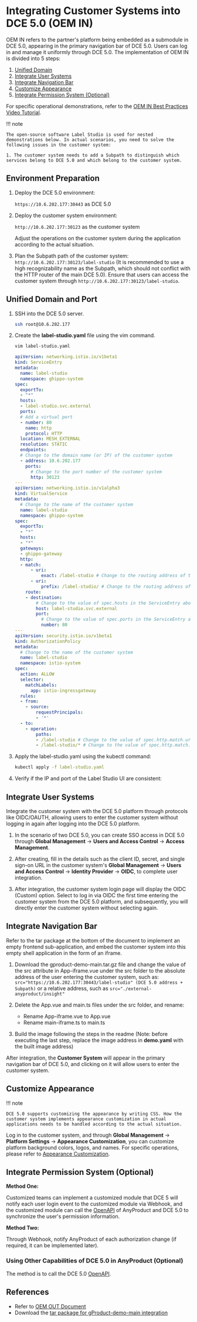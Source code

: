 # Integrating Customer Systems into DCE 5.0 (OEM IN)

OEM IN refers to the partner's platform being embedded as a submodule in DCE 5.0, appearing in the primary navigation bar of DCE 5.0. Users can log in and manage it uniformly through DCE 5.0. The implementation of OEM IN is divided into 5 steps:

1. [Unified Domain](#unified-domain-and-port)
1. [Integrate User Systems](#integrate-user-systems)
1. [Integrate Navigation Bar](#integrate-navigation-bar)
1. [Customize Appearance](#customize-appearance)
1. [Integrate Permission System (Optional)](#integrate-permission-system-optional)

For specific operational demonstrations, refer to the [OEM IN Best Practices Video Tutorial](../../../videos/use-cases.md#dce-50_3).

!!! note

    The open-source software Label Studio is used for nested demonstrations below. In actual scenarios, you need to solve the following issues in the customer system:

    1. The customer system needs to add a Subpath to distinguish which services belong to DCE 5.0 and which belong to the customer system.

## Environment Preparation

1. Deploy the DCE 5.0 environment:
 
    `https://10.6.202.177:30443` as DCE 5.0

    

1. Deploy the customer system environment:

    `http://10.6.202.177:30123` as the customer system

    Adjust the operations on the customer system during the application according to the actual situation.

1. Plan the Subpath path of the customer system: `http://10.6.202.177:30123/label-studio` (It is recommended to use a high recognizability name as the Subpath, which should not conflict with the HTTP router of the main DCE 5.0). Ensure that users can access the customer system through `http://10.6.202.177:30123/label-studio`.

    

## Unified Domain and Port

1. SSH into the DCE 5.0 server.

    ```bash
    ssh root@10.6.202.177
    ```

1. Create the __label-studio.yaml__ file using the vim command.

    ```bash
    vim label-studio.yaml
    ```

    ```yaml title="label-studio.yaml"
    apiVersion: networking.istio.io/v1beta1
    kind: ServiceEntry
    metadata:
      name: label-studio
      namespace: ghippo-system
    spec:
      exportTo:
      - "*"
      hosts:
      - label-studio.svc.external
      ports:
      # Add a virtual port
      - number: 80
        name: http
        protocol: HTTP
      location: MESH_EXTERNAL
      resolution: STATIC
      endpoints:
      # Change to the domain name (or IP) of the customer system
      - address: 10.6.202.177
        ports:
          # Change to the port number of the customer system
          http: 30123
    ---
    apiVersion: networking.istio.io/v1alpha3
    kind: VirtualService
    metadata:
      # Change to the name of the customer system
      name: label-studio
      namespace: ghippo-system
    spec:
      exportTo:
      - "*"
      hosts:
      - "*"
      gateways:
      - ghippo-gateway
      http:
      - match:
          - uri:
              exact: /label-studio # Change to the routing address of the customer system in the DCE5.0 Web UI entry
          - uri:
              prefix: /label-studio/ # Change to the routing address of the customer system in the DCE5.0 Web UI entry
        route:
        - destination:
            # Change to the value of spec.hosts in the ServiceEntry above
            host: label-studio.svc.external
            port:
              # Change to the value of spec.ports in the ServiceEntry above
              number: 80
    ---
    apiVersion: security.istio.io/v1beta1
    kind: AuthorizationPolicy
    metadata:
      # Change to the name of the customer system
      name: label-studio
      namespace: istio-system
    spec:
      action: ALLOW
      selector:
        matchLabels:
          app: istio-ingressgateway
      rules:
      - from:
        - source:
            requestPrincipals:
            - '*'
      - to:
        - operation:
            paths:
            - /label-studio # Change to the value of spec.http.match.uri.prefix in VirtualService
            - /label-studio/* # Change to the value of spec.http.match.uri.prefix in VirtualService (Note: add "*" at the end)
     ```

1. Apply the label-studio.yaml using the kubectl command:

    ```bash
    kubectl apply -f label-studio.yaml
    ```

1. Verify if the IP and port of the Label Studio UI are consistent:

    

## Integrate User Systems

Integrate the customer system with the DCE 5.0 platform through protocols like OIDC/OAUTH, allowing users to enter the customer system without logging in again after logging into the DCE 5.0 platform.

1. In the scenario of two DCE 5.0, you can create SSO access in DCE 5.0 through __Global Management__ -> __Users and Access Control__ -> __Access Management__.

    

    

2. After creating, fill in the details such as the client ID, secret, and single sign-on URL in the customer system's __Global Management__ -> __Users and Access Control__ -> __Identity Provider__ -> __OIDC__, to complete user integration.

    

3. After integration, the customer system login page will display the OIDC (Custom) option. Select to log in via OIDC the first time entering the customer system from the DCE 5.0 platform, and subsequently, you will directly enter the customer system without selecting again.

    

## Integrate Navigation Bar

Refer to the tar package at the bottom of the document to implement an empty frontend sub-application, and embed the customer system into this empty shell application in the form of an iframe.

1. Download the gproduct-demo-main.tar.gz file and change the value of the src attribute in App-iframe.vue under the src folder to the absolute address of the user entering the customer system, such as:
   `src="https://10.6.202.177:30443/label-studio" (DCE 5.0 address + Subpath)` or a relative address, such as `src="./external-anyproduct/insight"`

    

1. Delete the App.vue and main.ts files under the src folder, and rename:
    
    - Rename App-iframe.vue to App.vue
    - Rename main-iframe.ts to main.ts

1. Build the image following the steps in the readme (Note: before executing the last step, replace the image address in __demo.yaml__ with the built image address)

   

After integration, the __Customer System__ will appear in the primary navigation bar of DCE 5.0, and clicking on it will allow users to enter the customer system.



## Customize Appearance

!!! note

    DCE 5.0 supports customizing the appearance by writing CSS. How the customer system implements appearance customization in actual applications needs to be handled according to the actual situation.

Log in to the customer system, and through __Global Management__ -> __Platform Settings__ -> __Appearance Customization__, you can customize platform background colors, logos, and names. For specific operations, please refer to [Appearance Customization](../../user-guide/platform-setting/appearance.md).

## Integrate Permission System (Optional)

**Method One:**

Customized teams can implement a customized module that DCE 5 will notify each user login event to the customized module via Webhook, and the customized module can call the [OpenAPI](https://docs.daocloud.io/openapi/index.html) of AnyProduct and DCE 5.0 to synchronize the user's permission information.

**Method Two:**

Through Webhook, notify AnyProduct of each authorization change (if required, it can be implemented later).

### Using Other Capabilities of DCE 5.0 in AnyProduct (Optional)

The method is to call the DCE 5.0 [OpenAPI](https://docs.daocloud.io/openapi/index.html).

## References

- Refer to [OEM OUT Document](./oem-out.md)
- Download the [tar package for gProduct-demo-main integration](./examples/gproduct-demo-main.tar.gz)
